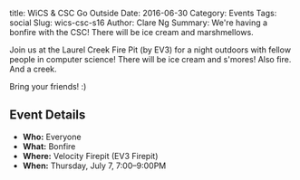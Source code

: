 title: WiCS & CSC Go Outside
Date: 2016-06-30
Category: Events
Tags: social
Slug: wics-csc-s16
Author: Clare Ng
Summary: We're having a bonfire with the CSC! There will be ice cream and marshmellows.

Join us at the Laurel Creek Fire Pit (by EV3) for a night outdoors with fellow people 
in computer science! There will be ice cream and s'mores! Also fire. And a creek.

Bring your friends! :)

## Event Details ##

+ **Who:** Everyone
+ **What:** Bonfire
+ **Where:** Velocity Firepit (EV3 Firepit)
+ **When:** Thursday, July 7, 7:00&ndash;9:00PM